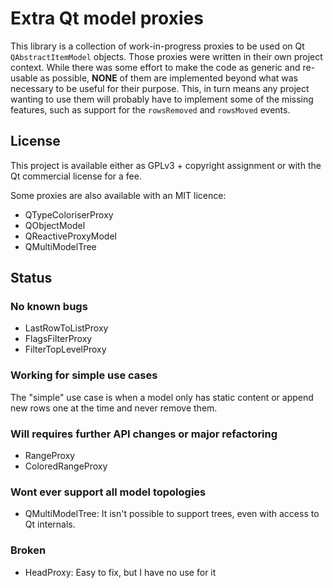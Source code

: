 # Extra Qt model proxies

This library is a collection of work-in-progress proxies to be used on
Qt `QAbstractItemModel` objects. Those proxies were written in their own project
context. While there was some effort to make the code as generic and re-usable
as possible, **NONE** of them are implemented beyond what was necessary to be
useful for their purpose. This, in turn means any project wanting to use them
will probably have to implement some of the missing features, such as support
for the `rowsRemoved` and `rowsMoved` events.

## License

This project is available either as GPLv3 + copyright assignment or with the
Qt commercial license for a fee.

Some proxies are also available with an MIT licence:

 * QTypeColoriserProxy
 * QObjectModel
 * QReactiveProxyModel
 * QMultiModelTree

## Status

### No known bugs

 * LastRowToListProxy
 * FlagsFilterProxy
 * FilterTopLevelProxy

### Working for simple use cases

The "simple" use case is when a model only has static content or append new rows
one at the time and never remove them.

### Will requires further API changes or major refactoring

 * RangeProxy
 * ColoredRangeProxy

### Wont ever support all model topologies

 * QMultiModelTree: It isn't possible to support trees, even with access to Qt
   internals.

### Broken

 * HeadProxy: Easy to fix, but I have no use for it

